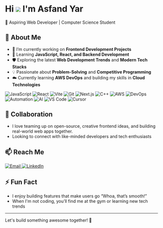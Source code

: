 # Hi ![](https://user-images.githubusercontent.com/18350557/176309783-0785949b-9127-417c-8b55-ab5a4333674e.gif) I'm Asfand Yar

🚀 Aspiring Web Developer | Computer Science Student 

## 👀 About Me  
- 🔭 I’m currently working on **Frontend Development Projects**  
- 🌱 Learning **JavaScript, React, and Backend Development**  
- 🛡️ Exploring the latest **Web Development Trends** and **Modern Tech Stacks**  
- 💡 Passionate about **Problem-Solving** and **Competitive Programming**  
- ☁️ Currently learning **AWS DevOps** and building my skills in **Cloud Technologies**

![JavaScript](https://img.shields.io/badge/JavaScript-F7DF1E?style=for-the-badge&logo=javascript&logoColor=black)
![React](https://img.shields.io/badge/React-20232A?style=for-the-badge&logo=react&logoColor=61DAFB)
![Vite](https://img.shields.io/badge/Vite-646CFF?style=for-the-badge&logo=vite&logoColor=FFD62E)
![Git](https://img.shields.io/badge/Git-F05032?style=for-the-badge&logo=git&logoColor=white)
![Next.js](https://img.shields.io/badge/Next.js-000000?style=for-the-badge&logo=nextdotjs&logoColor=white)
![C++](https://img.shields.io/badge/C++-00599C?style=for-the-badge&logo=cplusplus&logoColor=white)
![AWS](https://img.shields.io/badge/AWS-232F3E?style=for-the-badge&logo=amazon-aws&logoColor=FF9900)
![DevOps](https://img.shields.io/badge/DevOps-0A66C2?style=for-the-badge&logo=azuredevops&logoColor=white)
![Automation](https://img.shields.io/badge/Automation-FF6C37?style=for-the-badge&logo=autodesk&logoColor=white)
![AI](https://img.shields.io/badge/Artificial%20Intelligence-8A2BE2?style=for-the-badge&logo=openai&logoColor=white)
<img src="https://img.shields.io/badge/VS%20Code-0078d7?style=for-the-badge&logo=visualstudiocode&logoColor=white" alt="VS Code"/>
<img src="https://img.shields.io/badge/Cursor%20-000000?style=for-the-badge&logo=data:image/png;base64,iVBORw0KGgoAAAANSUhEUgAAABAAAAAQCAYAAAAf8/9hAAABXElEQVQ4T6XTv0oDQRgH8I9RLIwIgrJ0ErxG+QkItxGchITjFXkCeQDfwY2FkYWHiCgSkUgSx3FxQUgRERQeQqD8hY9u++Ob9+bPnmyQzP++QAg+OImQDUA9X+7IImBKwB9KcQO5JgvBddAi5L2Ci2xj1DE5Nxfgb0R7QwW8BPZAxolUd8PoUkgmPUnbGkQk7QzyZfNq4B0vZrByCr1lwOQn4gsj3JPZbnQAPMfEvm0k68moB+e5jQkU6D12UG05OAfHOxHnNtdoAFK2jVhQ7ngjWv+8Ip+3yCBHnW9SRldkLkNTcb19s0gXQjFZyysfwePzNdkVgHnFKh/N2+zWb4KXX7XYBGAzG3reUvoBnURo1qt9Y9wAAAABJRU5ErkJggg==" alt="Cursor"/>


## 💞️ Collaboration  
- I love teaming up on open-source, creative frontend ideas, and building real-world web apps together.
- Looking to connect with like-minded developers and tech enthusiasts 

## 📫 Reach Me  
<a href="https://mail.google.com/mail/?view=cm&to=asfandyar273263@gmail.com" target="_blank">
  <img src="https://img.shields.io/badge/Gmail-D14836?style=for-the-badge&logo=gmail&logoColor=white" alt="Email"/>
</a>
<a href="https://www.linkedin.com/in/asfandyar100/" target="_blank">
  <img src="https://img.shields.io/badge/LinkedIn-0077B5?style=for-the-badge&logo=linkedin&logoColor=white" alt="LinkedIn"/>
</a>
  
## ⚡ Fun Fact  
- I enjoy building features that make users go “Whoa, that’s smooth!”
- When I'm not coding, you’ll find me at the gym or learning new tech trends
---

Let's build something awesome together! 🚀 
